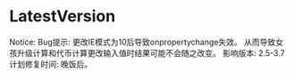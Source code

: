 # LatestVersion
<span id="noticestart">Notice:
Bug提示: 更改IE模式为10后导致onpropertychange失效。
从而导致女孩升级计算和代币计算更改输入值时结果可能不会随之改变。
影响版本: 2.5-3.7
计划修复时间: 晚饭后。
</span><span id="noticeend"></span>
